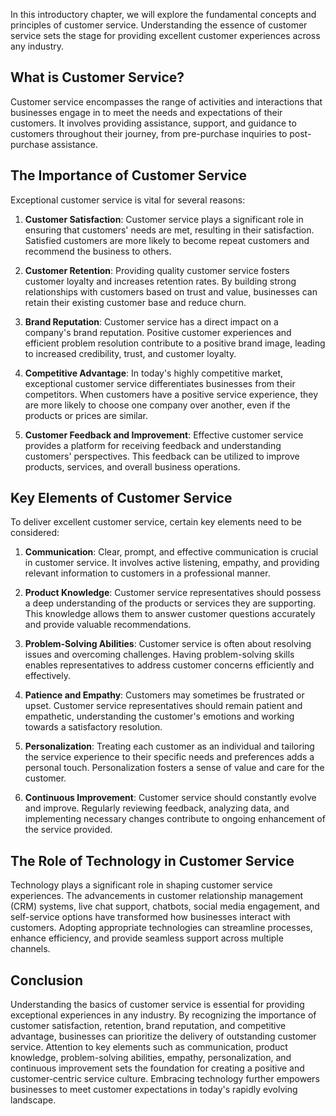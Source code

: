
In this introductory chapter, we will explore the fundamental concepts and principles of customer service. Understanding the essence of customer service sets the stage for providing excellent customer experiences across any industry.

What is Customer Service?
-------------------------

Customer service encompasses the range of activities and interactions that businesses engage in to meet the needs and expectations of their customers. It involves providing assistance, support, and guidance to customers throughout their journey, from pre-purchase inquiries to post-purchase assistance.

The Importance of Customer Service
----------------------------------

Exceptional customer service is vital for several reasons:

1. **Customer Satisfaction**: Customer service plays a significant role in ensuring that customers' needs are met, resulting in their satisfaction. Satisfied customers are more likely to become repeat customers and recommend the business to others.

2. **Customer Retention**: Providing quality customer service fosters customer loyalty and increases retention rates. By building strong relationships with customers based on trust and value, businesses can retain their existing customer base and reduce churn.

3. **Brand Reputation**: Customer service has a direct impact on a company's brand reputation. Positive customer experiences and efficient problem resolution contribute to a positive brand image, leading to increased credibility, trust, and customer loyalty.

4. **Competitive Advantage**: In today's highly competitive market, exceptional customer service differentiates businesses from their competitors. When customers have a positive service experience, they are more likely to choose one company over another, even if the products or prices are similar.

5. **Customer Feedback and Improvement**: Effective customer service provides a platform for receiving feedback and understanding customers' perspectives. This feedback can be utilized to improve products, services, and overall business operations.

Key Elements of Customer Service
--------------------------------

To deliver excellent customer service, certain key elements need to be considered:

1. **Communication**: Clear, prompt, and effective communication is crucial in customer service. It involves active listening, empathy, and providing relevant information to customers in a professional manner.

2. **Product Knowledge**: Customer service representatives should possess a deep understanding of the products or services they are supporting. This knowledge allows them to answer customer questions accurately and provide valuable recommendations.

3. **Problem-Solving Abilities**: Customer service is often about resolving issues and overcoming challenges. Having problem-solving skills enables representatives to address customer concerns efficiently and effectively.

4. **Patience and Empathy**: Customers may sometimes be frustrated or upset. Customer service representatives should remain patient and empathetic, understanding the customer's emotions and working towards a satisfactory resolution.

5. **Personalization**: Treating each customer as an individual and tailoring the service experience to their specific needs and preferences adds a personal touch. Personalization fosters a sense of value and care for the customer.

6. **Continuous Improvement**: Customer service should constantly evolve and improve. Regularly reviewing feedback, analyzing data, and implementing necessary changes contribute to ongoing enhancement of the service provided.

The Role of Technology in Customer Service
------------------------------------------

Technology plays a significant role in shaping customer service experiences. The advancements in customer relationship management (CRM) systems, live chat support, chatbots, social media engagement, and self-service options have transformed how businesses interact with customers. Adopting appropriate technologies can streamline processes, enhance efficiency, and provide seamless support across multiple channels.

Conclusion
----------

Understanding the basics of customer service is essential for providing exceptional experiences in any industry. By recognizing the importance of customer satisfaction, retention, brand reputation, and competitive advantage, businesses can prioritize the delivery of outstanding customer service. Attention to key elements such as communication, product knowledge, problem-solving abilities, empathy, personalization, and continuous improvement sets the foundation for creating a positive and customer-centric service culture. Embracing technology further empowers businesses to meet customer expectations in today's rapidly evolving landscape.
